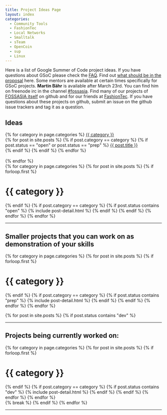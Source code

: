 ```yaml
---
title: Project Ideas Page
layout: index
categories:
  - Community Tools
  - FashionTec
  - Local Networks
  - Smalltalk
  - sTeam
  - OpenCoin
  - sup
  - Linux
---
```


Here is a list of Google Summer of Code project ideas. If you have questions about GSoC please check the [FAQ](http://www.google-melange.com/gsoc/document/show/gsoc_program/google/gsoc2015/help_page). Find out [what should be in the proposal](gsoc-faq.html) here. Some mentors are available at certain times specifically for GSoC projects. **Martin Bähr** is available after March 23rd. You can find him on freenode irc in the channel [#fossasia](irc://irc.freenode.net/fossasia). Find many of our projects of [FOSSASIA itself](http://github.com/fossasia/) on github and for our friends at [FashionTec](https://github.com/fashiontec/). If you have questions about these projects on github, submit an issue on the github issue trackers and tag it as a question.

<div class="project-contents">
  <h2>Ideas</h2>
  {% for category in page.categories %}
    <a href="#{{ category }}">{{ category }}</a>
    <div class="category-contents">
      {% for post in site.posts %}
        {% if post.category == category %}
          {% if post.status == "open" or post.status == "prep" %}
            <a href="#{{ post.title }}">{{ post.title }}</a>
            <br>
          {% endif %}
        {% endif %}
      {% endfor %}
    </div>
    <br>
  {% endfor %}
</div>

<div>
  {% for category in page.categories %}
    {% for post in site.posts %}
      {% if forloop.first %}
        <h1 id="{{ category }}" class="project-category">{{ category }}</h1>
      {% endif %}
      {% if post.category == category %}
        {% if post.status contains "open" %}
          <span>{% include post-detail.html %}</span>
        {% endif %}
      {% endif %}
    {% endfor %}
  {% endfor %}
</div>

* * *

## Smaller projects that you can work on as demonstration of your skills

<div>
  {% for category in page.categories %}
    {% for post in site.posts %}
      {% if forloop.first %}
        <h1 id="{{ category }}" class="project-category">{{ category }}</h1>
      {% endif %}
      {% if post.category == category %}
        {% if post.status contains "prep" %}
          <span>{% include post-detail.html %}</span>
        {% endif %}
      {% endif %}
    {% endfor %}
  {% endfor %}
</div>

  {% for post in site.posts %}
    {% if post.status contains "dev" %}
* * *

## Projects being currently worked on:

<div>
  {% for category in page.categories %}
    {% for post in site.posts %}
      {% if forloop.first %}
        <h1 id="{{ category }}" class="project-category">{{ category }}</h1>
      {% endif %}
      {% if post.category == category %}
        {% if post.status contains "dev" %}
          <span>{% include post-detail.html %}</span>
        {% endif %}
      {% endif %}
    {% endfor %}
  {% endfor %}
</div>
      {% break %}
    {% endif %}
  {% endfor %}

* * *
